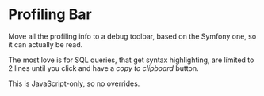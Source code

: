# Profiling Bar

Move all the profiling info to a debug toolbar, based on the Symfony one, so it can actually be read.

The most love is for SQL queries, that get syntax highlighting, are limited to 2 lines until you click and have a _copy to clipboard_ button.

This is JavaScript-only, so no overrides.